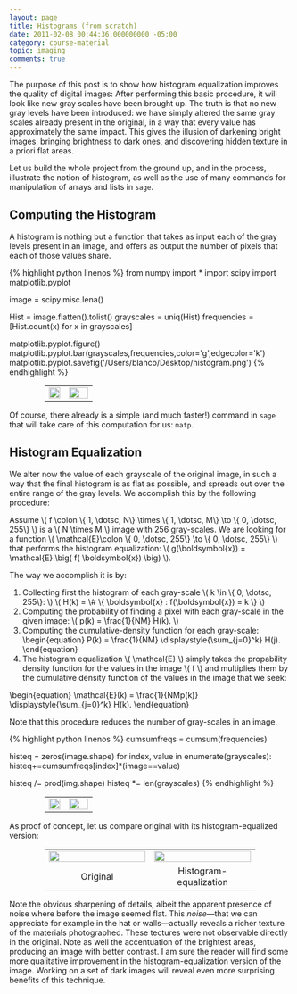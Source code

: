 ```yaml
---
layout: page
title: Histograms (from scratch)
date: 2011-02-08 00:44:36.000000000 -05:00
category: course-material
topic: imaging
comments: true
---
```


The purpose of this post is to show how histogram equalization improves the quality of digital images:  After performing this basic procedure, it will look like new gray scales have been brought up.  The truth is that no new gray levels have been introduced: we have simply altered the same gray scales already present in the original, in a way that every value has approximately the same impact.  This gives the illusion of darkening bright images, bringing brightness to dark ones, and discovering hidden texture in a priori flat areas.

Let us build the whole project from the ground up, and in the process, illustrate the notion of histogram, as well as the use of many commands for manipulation of arrays and lists in `sage`.


## Computing the Histogram

A histogram is nothing but a function that takes as input each of the gray levels present in an image, and offers as output the number of pixels that each of those values share.

{% highlight python linenos %}
from numpy import *
import scipy
import matplotlib.pyplot

image = scipy.misc.lena()

Hist = image.flatten().tolist()
grayscales  = uniq(Hist)
frequencies = [Hist.count(x) for x in grayscales]

matplotlib.pyplot.figure()
matplotlib.pyplot.bar(grayscales,frequencies,color='g',edgecolor='k')
matplotlib.pyplot.savefig('/Users/blanco/Desktop/histogram.png')
{% endhighlight %}

<table style="width:75%; border:0px; margin-left:auto; margin-right:auto;">
<tr>
<td style="border:0;width:42%;vertical-align:middle;"><img src="https://i0.wp.com/farm6.static.flickr.com/5042/5366863591_3b00e8f053_o_d.png" width="100%" /></td>
<td style="border:0;width:58%;vertical-align:middle;"><img src="https://i0.wp.com/farm6.static.flickr.com/5260/5426847781_48154dbd25_b_d.jpg" width="100%" /> </td>
</tr>
</table>

Of course, there already is a simple (and much faster!) command in `sage` that will take care of this computation for us: `matp`.

## Histogram Equalization

We alter now the value of each grayscale of the original image, in such a way that the final histogram is as flat as possible, and spreads out over the entire range of the gray levels.  We accomplish this by the following procedure:

Assume <span>\\( f \colon \\{ 1, \dotsc, N\\} \times \\{ 1, \dotsc, M\\} \to \\{ 0, \dotsc, 255\\} \\)</span> is a <span>\\( N \times M \\)</span> image with 256 gray-scales.  We are looking for a function <span>\\( \mathcal{E}\colon \\{ 0, \dotsc, 255\\} \to \\{ 0, \dotsc, 255\\} \\)</span> that performs the histogram equalization: <span>\\( g(\boldsymbol{x}) = \mathcal{E} \big( f( \boldsymbol{x}) \big) \\)</span>.

The way we accomplish it is by:

1. Collecting first the histogram of each gray-scale <span>\\( k \in \\{ 0, \dotsc, 255\\}: \\)</span> <span>\\( H(k) = \\# \\{ \boldsymbol{x} : f(\boldsymbol{x}) = k \\} \\)</span>
2. Computing the probability of finding a pixel with each gray-scale in the given image: <span>\\( p(k) = \frac{1}{NM} H(k). \\)</span>
3. Computing the cumulative-density function for each gray-scale: 
        \begin{equation} P(k) = \frac{1}{NM} \displaystyle{\sum_{j=0}^k} H(j). \end{equation}
4.  The histogram equalization <span>\\( \mathcal{E} \\)</span> simply takes the propability density function for the values in the image <span>\\( f \\)</span> and multiplies them by the cumulative density function of the values in the image that we seek:
<div>
	\begin{equation}
 \mathcal{E}(k) = \frac{1}{NMp(k)} \displaystyle{\sum_{j=0}^k} H(k).
 \end{equation}
</div>

Note that this procedure reduces the number of gray-scales in an image.

{% highlight python linenos %}
cumsumfreqs = cumsum(frequencies)

histeq = zeros(image.shape)
for index, value in enumerate(grayscales):
    histeq+=cumsumfreqs[index]*(image==value)

histeq /= prod(img.shape)
histeq *= len(grayscales)
{% endhighlight %}

<table style="width:75%; border:0px; margin-left:auto; margin-right:auto;">
<tr>
<td style="border:0;width:42%;vertical-align:middle;"><img src="https://i0.wp.com/farm6.static.flickr.com/5213/5426920531_0788598a51_o_d.png" width="100%" /></td>
<td style="border:0;width:58%;vertical-align:middle;"><img src="https://i0.wp.com/farm6.static.flickr.com/5092/5427524836_1df4bf472d_b_d.jpg" width="100%" /> </td>
</tr>
</table>

As proof of concept, let us compare original with its histogram-equalized version:

<table style="width:75%; border:0px; margin-left:auto; margin-right:auto;">
<tr>
<td style="border:0;width:50%;vertical-align:middle;"><img src="https://i0.wp.com/farm6.static.flickr.com/5042/5366863591_3b00e8f053_o_d.png" width="100%" /></td>
<td style="border:0;width:50%;vertical-align:middle;"><img src="https://i0.wp.com/farm6.static.flickr.com/5213/5426920531_0788598a51_o_d.png" width="100%" /></td>
</tr>
<td style="border:0;text-align:center;">Original</td>
<td style="border:0;text-align:center;">Histogram-equalization</td>
</table>

Note the obvious sharpening of details, albeit the apparent presence of noise where before the image seemed flat.  This *noise*—that we can appreciate for example in the hat or walls—actually reveals a richer texture of the materials photographed.  These tectures were not observable directly in the original.  Note as well the accentuation of the brightest areas, producing an image with better contrast.  I am sure the reader will find some more qualitative improvement in the histogram-equalization version of the image.  Working on a set of dark images will reveal even more surprising benefits of this technique.
